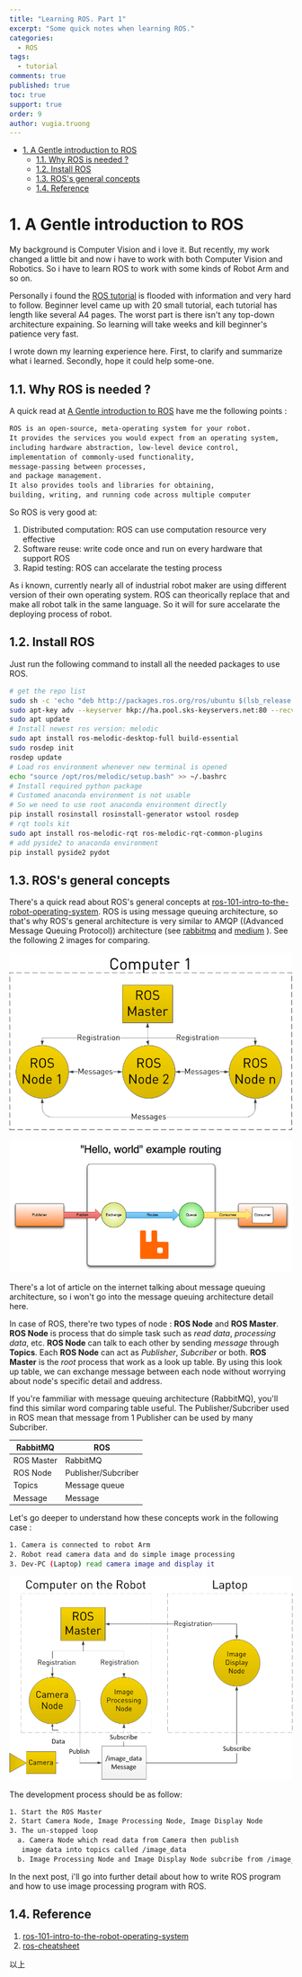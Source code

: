 ```yaml
---
title: "Learning ROS. Part 1"
excerpt: "Some quick notes when learning ROS."
categories: 
  - ROS
tags: 
  - tutorial
comments: true
published: true
toc: true
support: true
order: 9
author: vugia.truong
---
```


<!-- TOC -->

- [1. A Gentle introduction to ROS](#1-a-gentle-introduction-to-ros)
  - [1.1. Why ROS is needed ?](#11-why-ros-is-needed-)
  - [1.2. Install ROS](#12-install-ros)
  - [1.3. ROS's general concepts](#13-ross-general-concepts)
  - [1.4. Reference](#14-reference)

<!-- /TOC -->
  
# 1. A Gentle introduction to ROS

My background is Computer Vision and i love it. But recently, my work changed a little bit and now i have to work with both Computer Vision and Robotics. So i have to learn ROS to work with some kinds of Robot Arm and so on.

Personally i found the [ROS tutorial](http://wiki.ros.org/ROS/Tutorials) is flooded with information and very hard to follow. Beginner level came up with 20 small tutorial, each tutorial has length like several A4 pages. The worst part is there isn't any top-down architecture expaining. So learning will take weeks and kill beginner's patience very fast. 

I wrote down my learning experience here. First, to clarify and summarize what i learned. Secondly, hope it could help some-one. 

## 1.1. Why ROS is needed ? 

A quick read at [A Gentle introduction to ROS](https://www.amazon.co.jp/Gentle-Introduction-ROS-Jason-OKane/dp/1492143235) have me the following points :

```bash
ROS is an open-source, meta-operating system for your robot. 
It provides the services you would expect from an operating system, 
including hardware abstraction, low-level device control, 
implementation of commonly-used functionality, 
message-passing between processes, 
and package management. 
It also provides tools and libraries for obtaining, 
building, writing, and running code across multiple computer
```

So ROS is very good at:

1. Distributed computation: ROS can use computation resource very effective
2. Software reuse: write code once and run on every hardware that support ROS
3. Rapid testing: ROS can accelarate the testing process

As i known, currently nearly all of industrial robot maker are using different version of their own operating system. ROS can theorically replace that and make all robot talk in the same language. So it will for sure accelarate the deploying process of robot.

## 1.2. Install ROS

Just run the following command to install all the needed packages to use ROS. 

```bash
# get the repo list
sudo sh -c 'echo "deb http://packages.ros.org/ros/ubuntu $(lsb_release -sc) main" > /etc/apt/sources.list.d/ros-latest.list'
sudo apt-key adv --keyserver hkp://ha.pool.sks-keyservers.net:80 --recv-key 421C365BD9FF1F717815A3895523BAEEB01FA116
sudo apt update
# Install newest ros version: melodic
sudo apt install ros-melodic-desktop-full build-essential
sudo rosdep init
rosdep update
# Load ros environment whenever new terminal is opened
echo "source /opt/ros/melodic/setup.bash" >> ~/.bashrc
# Install required python package
# Customed anaconda environment is not usable
# So we need to use root anaconda environment directly
pip install rosinstall rosinstall-generator wstool rosdep
# rqt tools kit
sudo apt install ros-melodic-rqt ros-melodic-rqt-common-plugins 
# add pyside2 to anaconda environment
pip install pyside2 pydot
```

## 1.3. ROS's general concepts

There's a quick read about ROS's general concepts at [ros-101-intro-to-the-robot-operating-system](https://robohub.org/ros-101-intro-to-the-robot-operating-system/). ROS is using message queuing architecture, so that's why ROS's general architecture is very similar to AMQP ((Advanced Message Queuing Protocol)) architecture (see [rabbitmq](https://www.rabbitmq.com/tutorials/amqp-concepts.html) and [medium](https://medium.com/startlovingyourself/need-of-messaging-queues-in-microservices-architecture-91de0db89120) ).
See the following 2 images for comparing.

![ROS's general concepts](/assets/images/ros/ros101-1.png)

![AMQP concept](/assets/images/ros/hello-world-example-routing.png)

There's a lot of article on the internet talking about message queuing architecture, so i won't go into the message queuing architecture detail here. 

In case of ROS, there're two types of node : **ROS Node** and **ROS Master**. **ROS Node** is process that do simple task such as *read data*, *processing data*, etc. **ROS Node** can talk to each other by sending *message* through **Topics**. Each **ROS Node** can act as *Publisher*, *Subcriber* or both. **ROS Master** is the *root* process that work as a look up table. By using this look up table, we can exchange message between each node without worrying about node's specific detail and address. 

If you're fammiliar with message queuing architecture (RabbitMQ), you'll find this similar word comparing table useful. The Publisher/Subcriber used in ROS mean that message from 1 Publisher can be used by many Subcriber. 

|  RabbitMQ  |        ROS         |
| ---------- | ------------------ |
| ROS Master | RabbitMQ           |
| ROS Node   | Publisher/Subcriber |
| Topics     | Message queue      |
| Message    | Message            |

Let's go deeper to understand how these concepts work in the following case :

```bash
1. Camera is connected to robot Arm
2. Robot read camera data and do simple image processing
3. Dev-PC (Laptop) read camera image and display it
```

![ROS's general concepts 3](/assets/images/ros/ros101-3.png)

The development process should be as follow:

```bash
1. Start the ROS Master
2. Start Camera Node, Image Processing Node, Image Display Node
3. The un-stopped loop
  a. Camera Node which read data from Camera then publish
   image data into topics called /image_data
  b. Image Processing Node and Image Display Node subcribe from /image_data topics and consume the message 
```

In the next post, i'll go into further detail about how to write ROS program and how to use image processing program with ROS.

## 1.4. Reference

1. [ros-101-intro-to-the-robot-operating-system](https://robohub.org/ros-101-intro-to-the-robot-operating-system/)
2. [ros-cheatsheet](http://www.clearpathrobotics.com/ros-cheat-sheet)

以上